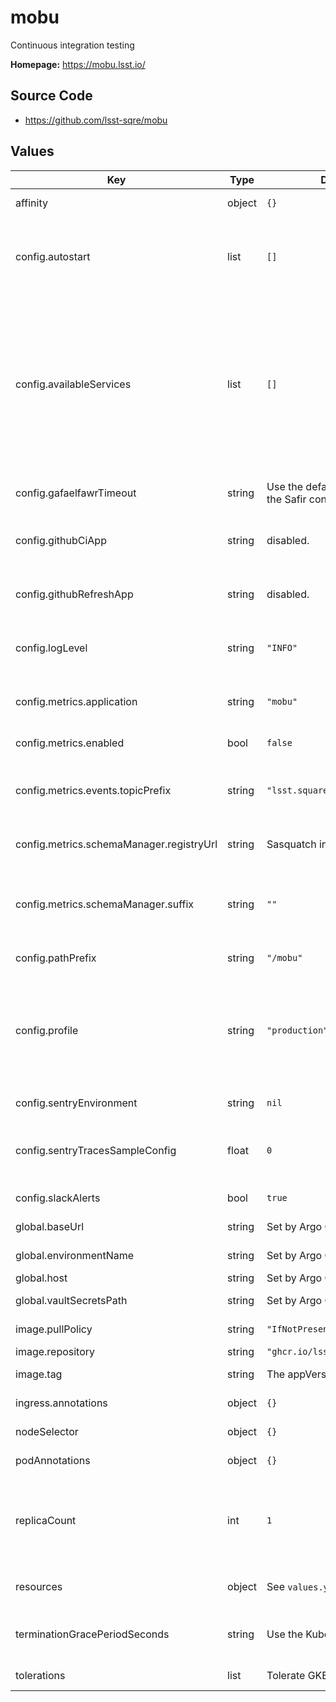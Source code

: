 # mobu

Continuous integration testing

**Homepage:** <https://mobu.lsst.io/>

## Source Code

* <https://github.com/lsst-sqre/mobu>

## Values

| Key | Type | Default | Description |
|-----|------|---------|-------------|
| affinity | object | `{}` | Affinity rules for the mobu frontend pod |
| config.autostart | list | `[]` | Autostart specification. Must be a list of mobu flock specifications. Each flock listed will be automatically started when mobu is started. |
| config.availableServices | list | `[]` | Which applications (tap, butler, etc.) are available in this environment. Notebooks can specify a `mobu.required_services` list in their metadata, and mobu will only run them if all services in that list are in this `availableServices` list. See [the Mobu documentation](https://mobu.lsst.io/user_guide/in_repo_config.html#service-specific-notebooks) |
| config.gafaelfawrTimeout | string | Use the default timeout for the Safir connection pool | Timeout for Gafaelfawr token creation requests during flock startup |
| config.githubCiApp | string | disabled. | Configuration for the GitHub CI app integration. See [the Mobu documentation](https://mobu.lsst.io/operations/github_ci_app.html#add-phalanx-configuration) |
| config.githubRefreshApp | string | disabled. | Configuration for the GitHub refresh app integration. See [the Mobu documentation](https://mobu.lsst.io/operations/github_refresh_app.html#add-phalanx-configuration) |
| config.logLevel | string | `"INFO"` | Log level. Set to 'DEBUG' to include the output from all flocks in the main mobu log. |
| config.metrics.application | string | `"mobu"` | Name under which to log metrics. Generally there is no reason to change this. |
| config.metrics.enabled | bool | `false` | Whether to enable sending metrics |
| config.metrics.events.topicPrefix | string | `"lsst.square.metrics.events"` | Topic prefix for events. It may sometimes be useful to change this in development environments. |
| config.metrics.schemaManager.registryUrl | string | Sasquatch in the local cluster | URL of the Confluent-compatible schema registry server |
| config.metrics.schemaManager.suffix | string | `""` | Suffix to add to all registered subjects. This is sometimes useful for experimentation during development. |
| config.pathPrefix | string | `"/mobu"` | Prefix for mobu's API routes. |
| config.profile | string | `"production"` | One of 'production' or 'development'. 'production' configures structured JSON logging, and 'development' configures unstructured human readable logging. |
| config.sentryEnvironment | string | `nil` | The environment to report to Sentry |
| config.sentryTracesSampleConfig | float | `0` | Sentry tracing config: a float to specify a percentage, or "errors" to send all transactions with errors. |
| config.slackAlerts | bool | `true` | Whether to send alerts and status to Slack. |
| global.baseUrl | string | Set by Argo CD | Base URL for the environment |
| global.environmentName | string | Set by Argo CD | Name of the Phalanx environment |
| global.host | string | Set by Argo CD | Host name for ingress |
| global.vaultSecretsPath | string | Set by Argo CD | Base path for Vault secrets |
| image.pullPolicy | string | `"IfNotPresent"` | Pull policy for the mobu image |
| image.repository | string | `"ghcr.io/lsst-sqre/mobu"` | mobu image to use |
| image.tag | string | The appVersion of the chart | Tag of mobu image to use |
| ingress.annotations | object | `{}` | Additional annotations to add to the ingress |
| nodeSelector | object | `{}` | Node selector rules for the mobu frontend pod |
| podAnnotations | object | `{}` | Annotations for the mobu frontend pod |
| replicaCount | int | `1` | Number of mobu instances to start. Starting more than one should only be used temporarily in specific circumstances. See [the Mobu documentation](https://mobu.lsst.io/user-guide/multiple-replicas.html) |
| resources | object | See `values.yaml` | Resource limits and requests for the mobu frontend pod |
| terminationGracePeriodSeconds | string | Use the Kubernetes default | Number of seconds for Kubernetes to send SIGKILL after sending SIGTERM |
| tolerations | list | Tolerate GKE arm64 taint | Tolerations for the mobu frontend pod |
